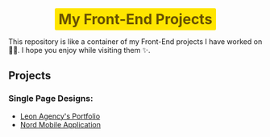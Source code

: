 <h1 align='center'style='background-color: #ffe500; color: #695203; width: fit-content; padding: 5px 7px; margin: 0 auto; border-radius: 3px;'>My Front-End Projects</h1>

This repository is like a container of my Front-End projects I have worked on 👨‍💻. I hope you enjoy while visiting them ✨.

## Projects

### Single Page Designs:
* [Leon Agency's Portfolio](https://github.com/mohammad-jarabah/Leon-Agency-Portfolio)
* [Nord Mobile Application](https://github.com/mohammad-jarabah/Nord-Mobile-Application)
